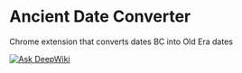 # Ancient Date Converter
Chrome extension that converts dates BC into Old Era dates

[![Ask DeepWiki](https://deepwiki.com/badge.svg)](https://deepwiki.com/kgcoder/Old-Era-Ancient-Date-Converter)

